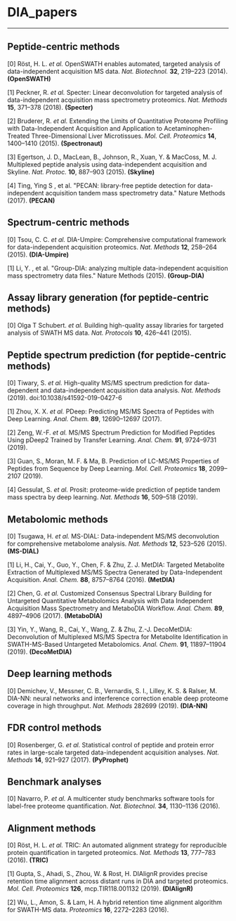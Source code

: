 # DIA_papers

---

## Peptide-centric methods

[0] Röst, H. L. *et al.* OpenSWATH enables automated, targeted analysis of data-independent acquisition MS data. *Nat. Biotechnol.* **32**, 219–223 (2014). **(OpenSWATH)**

[1]  Peckner, R. *et al.* Specter: Linear deconvolution for targeted analysis of data-independent acquisition mass spectrometry proteomics. *Nat. Methods* **15**, 371–378 (2018). **(Specter)**

[2] Bruderer, R. *et al.* Extending the Limits of Quantitative Proteome Profiling with Data-Independent Acquisition and Application to Acetaminophen-Treated Three-Dimensional Liver Microtissues. *Mol. Cell. Proteomics* **14**, 1400–1410 (2015). **(Spectronaut)**

[3] Egertson, J. D., MacLean, B., Johnson, R., Xuan, Y. & MacCoss, M. J. Multiplexed peptide analysis using data-independent acquisition and Skyline. *Nat. Protoc.* **10**, 887–903 (2015). **(Skyline)**

[4] Ting, Ying S , et al. "PECAN: library-free peptide detection for data-independent acquisition tandem mass spectrometry data." Nature Methods (2017). **(PECAN)**


## Spectrum-centric methods

[0] Tsou, C. C. *et al.* DIA-Umpire: Comprehensive computational framework for data-independent acquisition proteomics. *Nat. Methods* **12**, 258–264 (2015). **(DIA-Umpire)**

[1] Li, Y. , et al. "Group-DIA: analyzing multiple data-independent acquisition mass spectrometry data files." Nature Methods (2015). **(Group-DIA)**


## Assay library generation (for peptide-centric methods)
[0] Olga T Schubert. *et al.* Building high-quality assay libraries for targeted analysis of SWATH MS data. *Nat. Protocols* **10**, 426–441 (2015).


## Peptide spectrum prediction (for peptide-centric methods)

[0] Tiwary, S. *et al.* High-quality MS/MS spectrum prediction for data-dependent and data-independent acquisition data analysis. *Nat. Methods* (2019). doi:10.1038/s41592-019-0427-6

[1] Zhou, X. X. *et al.* PDeep: Predicting MS/MS Spectra of Peptides with Deep Learning. *Anal. Chem.* **89**, 12690–12697 (2017).

[2] Zeng, W.-F. *et al.* MS/MS Spectrum Prediction for Modified Peptides Using pDeep2 Trained by Transfer Learning. *Anal. Chem.* **91**, 9724–9731 (2019).

[3] Guan, S., Moran, M. F. & Ma, B. Prediction of LC-MS/MS Properties of Peptides from Sequence by Deep Learning. *Mol. Cell. Proteomics* **18**, 2099–2107 (2019).

[4] Gessulat, S. *et al.* Prosit: proteome-wide prediction of peptide tandem mass spectra by deep learning. *Nat. Methods* **16**, 509–518 (2019).



## Metabolomic methods

[0] Tsugawa, H. *et al.* MS-DIAL: Data-independent MS/MS deconvolution for comprehensive metabolome analysis. *Nat. Methods* **12**, 523–526 (2015). **(MS-DIAL)**

[1] Li, H., Cai, Y., Guo, Y., Chen, F. & Zhu, Z. J. MetDIA: Targeted Metabolite Extraction of Multiplexed MS/MS Spectra Generated by Data-Independent Acquisition. *Anal. Chem.* **88**, 8757–8764 (2016). **(MetDIA)**

[2] Chen, G. *et al.* Customized Consensus Spectral Library Building for Untargeted Quantitative Metabolomics Analysis with Data Independent Acquisition Mass Spectrometry and MetaboDIA Workflow. *Anal. Chem.* **89**, 4897–4906 (2017).  **(MetaboDIA)**

[3] Yin, Y., Wang, R., Cai, Y., Wang, Z. & Zhu, Z.-J. DecoMetDIA: Deconvolution of Multiplexed MS/MS Spectra for Metabolite Identification in SWATH-MS-Based Untargeted Metabolomics. *Anal. Chem.* **91**, 11897–11904 (2019). **(DecoMetDIA)**



## Deep learning methods

[0] Demichev, V., Messner, C. B., Vernardis, S. I., Lilley, K. S. & Ralser, M. DIA-NN: neural networks and interference correction enable deep proteome coverage in high throughput. *Nat. Methods* 282699 (2019). **(DIA-NN)**



## FDR control methods

[0] Rosenberger, G. *et al.* Statistical control of peptide and protein error rates in large-scale targeted data-independent acquisition analyses. *Nat. Methods* **14**, 921–927 (2017). **(PyProphet)**



## Benchmark analyses

[0] Navarro, P. *et al.* A multicenter study benchmarks software tools for label-free proteome quantification. *Nat. Biotechnol.* **34**, 1130–1136 (2016).



## Alignment methods

[0] Röst, H. L. *et al.* TRIC: An automated alignment strategy for reproducible protein quantification in targeted proteomics. *Nat. Methods* **13**, 777–783 (2016). **(TRIC)**

[1] Gupta, S., Ahadi, S., Zhou, W. & Rost, H. DIAlignR provides precise retention time alignment across distant runs in DIA and targeted proteomics. *Mol. Cell. Proteomics* **126**, mcp.TIR118.001132 (2019). **(DIAlignR)**

[2] Wu, L., Amon, S. & Lam, H. A hybrid retention time alignment algorithm for SWATH-MS data. *Proteomics* **16**, 2272–2283 (2016).

